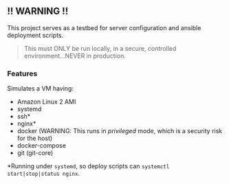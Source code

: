 
## !! WARNING !!

This project serves as a testbed for server configuration and ansible deployment scripts.

> This must ONLY be run locally, in a secure, controlled environment...NEVER in production.

### Features

Simulates a VM having:
- Amazon Linux 2 AMI
- systemd
- ssh*
- nginx*
- docker (WARNING: This runs in *privileged* mode, which is a security risk for the host)
- docker-compose
- git (git-core)

*Running under `systemd`, so deploy scripts can `systemctl start|stop|status nginx`.
